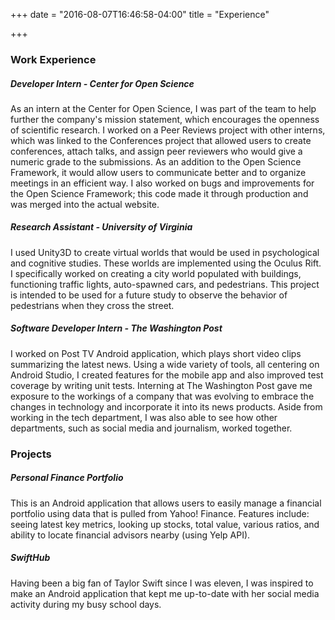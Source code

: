 +++
date = "2016-08-07T16:46:58-04:00"
title = "Experience"

+++

### Work Experience 

##### **Developer Intern - Center for Open Science**
As an intern at the Center for Open Science, I was part of the team to help further the company's mission statement, which encourages the openness of scientific research. I worked on a Peer Reviews project with other interns, which was linked to the Conferences project that allowed users to create conferences, attach talks, and assign peer reviewers who would give a numeric grade to the submissions. As an addition to the Open Science Framework, it would allow users to communicate better and to organize meetings in an efficient way. I also worked on bugs and improvements for the Open Science Framework; this code made it through production and was merged into the actual website. 

##### **Research Assistant - University of Virginia**
I used Unity3D to create virtual worlds that would be used in psychological and cognitive studies. These worlds are implemented using the Oculus Rift. I specifically worked on creating a city world populated with buildings, functioning traffic lights, auto-spawned cars, and pedestrians. This project is intended to be used for a future study to observe the behavior of pedestrians when they cross the street. 

##### **Software Developer Intern - The Washington Post**
I worked on Post TV Android application, which plays short video clips summarizing the latest news. Using a wide variety of tools, all centering on Android Studio, I created features for the mobile app and also improved test coverage by writing unit tests. Interning at The Washington Post gave me exposure to the workings of a company that was evolving to embrace the changes in technology and incorporate it into its news products. Aside from working in the tech department, I was also able to see how other departments, such as social media and journalism, worked together. 

### Projects

##### **Personal Finance Portfolio**
This is an Android application that allows users to easily manage a financial portfolio using data that is pulled from Yahoo! Finance. Features include: seeing latest key metrics, looking up stocks, total value, various ratios, and ability to locate financial advisors nearby (using Yelp API). 

##### **SwiftHub**
Having been a big fan of Taylor Swift since I was eleven, I was inspired to make an Android application that kept me up-to-date with her social media activity during my busy school days. 
